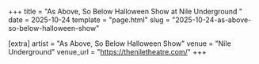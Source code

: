 +++
title = "As Above, So Below Halloween Show at Nile Underground "
date = 2025-10-24
template = "page.html"
slug = "2025-10-24-as-above-so-below-halloween-show"

[extra]
artist = "As Above, So Below Halloween Show"
venue = "Nile Underground"
venue_url = "https://theniletheatre.com/"
+++
